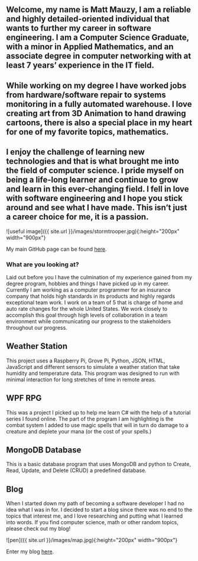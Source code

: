 ## Welcome, my name is Matt Mauzy, I am a reliable and highly detailed-oriented individual that wants to further my career in software engineering. I am a Computer Science Graduate, with a minor in Applied Mathematics, and an associate degree in computer networking with at least 7 years’ experience in the IT field.  
## While working on my degree I have worked jobs from hardware/software repair to systems monitoring in a fully automated warehouse.  I love creating art from 3D Animation to hand drawing cartoons, there is also a special place in my heart for one of my favorite topics, mathematics.  
## I enjoy the challenge of learning new technologies and that is what brought me into the field of computer science. I pride myself on being a life-long learner and continue to grow and learn in this ever-changing field. I fell in love with software engineering and I hope you stick around and see what I have made. This isn’t just a career choice for me, it is a passion.  

![useful image]({{ site.url }}/images/stormtrooper.jpg){:height="200px" width="900px"}

My main GitHub page can be found [here](https://github.com/mrmauzy).

### What are you looking at? 

Laid out before you I have the culmination of my experience gained from my degree program, hobbies and things I have picked up in my career. Currently I am working as a computer programmer for an insurance company that holds high standards in its products and highly regards exceptional team work. I work on a team of 5 that is charge of home and auto rate changes for the whole United States. We work closely to accomplish this goal through high levels of collaboration in a team environment while communicating our progress to the stakeholders throughout our progress.    

## Weather Station  

This project uses a Raspberry Pi, Grove Pi, Python, JSON, HTML, JavaScript and different sensors to simulate a weather station that take humidity and temperature data. This program was designed to run with minimal interaction for long stretches of time in remote areas.  

## WPF RPG  

This was a project I picked up to help me learn C# with the help of a tutorial series I found online. The part of the program I am highlighting is the combat system I added to use magic spells that will in turn do damage to a creature and deplete your mana (or the cost of your spells.)  

## MongoDB Database  

This is a basic database program that uses MongoDB and python to Create, Read, Update, and Delete (CRUD) a predefined database.  

## Blog  

When I started down my path of becoming a software developer I had no idea what I was in for. I decided to start a blog since there was no end to the topics that interest me, and I love researching and putting what I learned into words. If you find computer science, math or other random topics, please check out my blog!  

![pen]({{ site.url }}/images/map.jpg){:height="200px" width="900px"}

Enter my blog [here](https://mrmauzy.github.io/blog).

